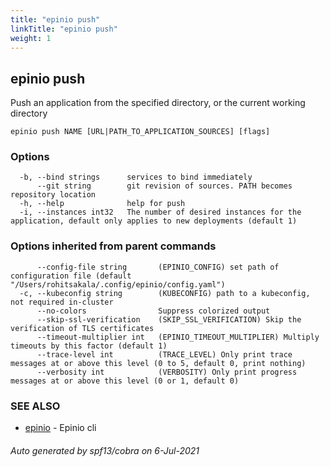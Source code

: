 ```yaml
---
title: "epinio push"
linkTitle: "epinio push"
weight: 1
---
```

## epinio push

Push an application from the specified directory, or the current working directory

```
epinio push NAME [URL|PATH_TO_APPLICATION_SOURCES] [flags]
```

### Options

```
  -b, --bind strings      services to bind immediately
      --git string        git revision of sources. PATH becomes repository location
  -h, --help              help for push
  -i, --instances int32   The number of desired instances for the application, default only applies to new deployments (default 1)
```

### Options inherited from parent commands

```
      --config-file string       (EPINIO_CONFIG) set path of configuration file (default "/Users/rohitsakala/.config/epinio/config.yaml")
  -c, --kubeconfig string        (KUBECONFIG) path to a kubeconfig, not required in-cluster
      --no-colors                Suppress colorized output
      --skip-ssl-verification    (SKIP_SSL_VERIFICATION) Skip the verification of TLS certificates
      --timeout-multiplier int   (EPINIO_TIMEOUT_MULTIPLIER) Multiply timeouts by this factor (default 1)
      --trace-level int          (TRACE_LEVEL) Only print trace messages at or above this level (0 to 5, default 0, print nothing)
      --verbosity int            (VERBOSITY) Only print progress messages at or above this level (0 or 1, default 0)
```

### SEE ALSO

* [epinio](../epinio)	 - Epinio cli

###### Auto generated by spf13/cobra on 6-Jul-2021
